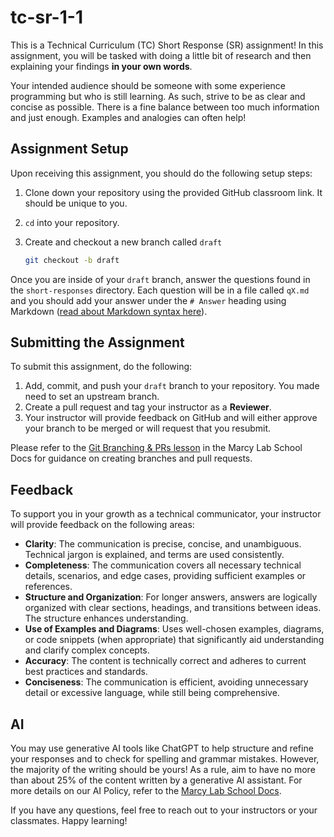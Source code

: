 # tc-sr-1-1

This is a Technical Curriculum (TC) Short Response (SR) assignment! In this assignment, you will be tasked with doing a little bit of research and then explaining your findings **in your own words**. 

Your intended audience should be someone with some experience programming but who is still learning. As such, strive to be as clear and concise as possible. There is a fine balance between too much information and just enough. Examples and analogies can often help!

## Assignment Setup

Upon receiving this assignment, you should do the following setup steps:
1. Clone down your repository using the provided GitHub classroom link. It should be unique to you.
2. `cd` into your repository.
3. Create and checkout a new branch called `draft`

    ```sh
    git checkout -b draft
    ```

Once you are inside of your `draft` branch, answer the questions found in the `short-responses` directory. Each question will be in a file called `qX.md` and you should add your answer under the `# Answer` heading using Markdown ([read about Markdown syntax here](https://www.markdownguide.org/basic-syntax/)).

## Submitting the Assignment

To submit this assignment, do the following:
1. Add, commit, and push your `draft` branch to your repository. You made need to set an upstream branch.
2. Create a pull request and tag your instructor as a **Reviewer**.
3. Your instructor will provide feedback on GitHub and will either approve your branch to be merged or will request that you resubmit.

Please refer to the [Git Branching & PRs lesson](https://marcylabschool.gitbook.io/marcy-lab-school-docs/fullstack-curriculum/mod-0-command-line-interfaces-git-and-github/4-git-branching) in the Marcy Lab School Docs for guidance on creating branches and pull requests.

## Feedback

To support you in your growth as a technical communicator, your instructor will provide feedback on the following areas:

* **Clarity**: The communication is precise, concise, and unambiguous. Technical jargon is explained, and terms are used consistently.
* **Completeness**: The communication covers all necessary technical details, scenarios, and edge cases, providing sufficient examples or references.
* **Structure and Organization**: For longer answers, answers are logically organized with clear sections, headings, and transitions between ideas. The structure enhances understanding.
* **Use of Examples and Diagrams**: Uses well-chosen examples, diagrams, or code snippets (when appropriate) that significantly aid understanding and clarify complex concepts.
* **Accuracy**: The content is technically correct and adheres to current best practices and standards.
* **Conciseness**: The communication is efficient, avoiding unnecessary detail or excessive language, while still being comprehensive.

## AI
You may use generative AI tools like ChatGPT to help structure and refine your responses and to check for spelling and grammar mistakes. However, the majority of the writing should be yours! As a rule, aim to have no more than about 25% of the content written by a generative AI assistant. For more details on our AI Policy, refer to the [Marcy Lab School Docs](https://marcylabschool.gitbook.io/marcy-lab-school-docs/guidelines-and-policies/ai-policy).

If you have any questions, feel free to reach out to your instructors or your classmates. Happy learning!